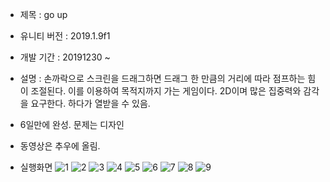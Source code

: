 + 제목 : go up
+ 유니티 버전 : 2019.1.9f1
+ 개발 기간 : 20191230 ~
+ 설명 : 손까락으로 스크린을 드래그하면 드래그 한 만큼의 거리에 따라 점프하는 힘이 조절된다. 이를 이용하여 목적지까지 가는 게임이다. 2D이며 많은 집중력와 감각을 요구한다. 하다가 열받을 수 있음.

+ 6일만에 완성. 문제는 디자인
+ 동영상은 추우에 올림.

+ 실행화면
![1](./1.JPG)
![2](./2.JPG)
![3](./3.JPG)
![4](./4.JPG)
![5](./5.JPG)
![6](./6.JPG)
![7](./7.JPG)
![8](./8.JPG)
![9](./9.JPG)
